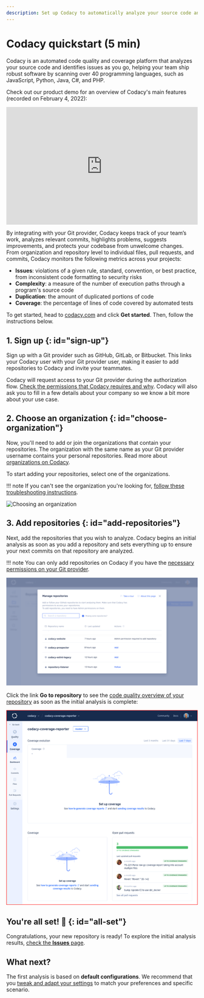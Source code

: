 ```yaml
---
description: Set up Codacy to automatically analyze your source code and identify issues as you go, helping you develop software more efficiently with fewer issues down the line. Codacy notifies you of security issues, code coverage, duplication, and complexity in every commit and pull request.
---
```


# Codacy quickstart (5 min)

Codacy is an automated code quality and coverage platform that analyzes your source code and identifies issues as you go, helping your team ship robust software by scanning over 40 programming languages, such as JavaScript, Python, Java, C#, and PHP.

Check out our product demo for an overview of Codacy's main features (recorded on February 4, 2022):

<div style="position: relative; padding-bottom: 61.224489795918366%; height: 0;"><iframe src="https://www.loom.com/embed/c1a408057e5c46eda4e3256eafae1f05" frameborder="0" webkitallowfullscreen mozallowfullscreen allowfullscreen style="position: absolute; top: 0; left: 0; width: 100%; height: 100%;"></iframe></div>

By integrating with your Git provider, Codacy keeps track of your team’s work, analyzes relevant commits, highlights problems, suggests improvements, and protects your codebase from unwelcome changes. From organization and repository level to individual files, pull requests, and commits, Codacy monitors the following metrics across your projects:

-   **Issues**: violations of a given rule, standard, convention, or best practice, from inconsistent code formatting to security risks
-   **Complexity**: a measure of the number of execution paths through a program's source code
-   **Duplication**: the amount of duplicated portions of code
-   **Coverage**: the percentage of lines of code covered by automated tests

To get started, head to [<span class="skip-vale">codacy.com</span>](https://www.codacy.com/) and click **Get started**. Then, follow the instructions below.

## 1. Sign up {: id="sign-up"}

Sign up with a Git provider such as GitHub, GitLab, or Bitbucket. This links your Codacy user with your Git provider user, making it easier to add repositories to Codacy and invite your teammates.

Codacy will request access to your Git provider during the authorization flow. [Check the permissions that Codacy requires and why](which-permissions-does-codacy-need-from-my-account.md). Codacy will also ask you to fill in a few details about your company so we know a bit more about your use case.

## 2. Choose an organization {: id="choose-organization"}

Now, you'll need to add or join the organizations that contain your repositories. The organization with the same name as your Git provider username contains your personal repositories. Read more about [organizations on Codacy](../organizations/what-are-organizations.md).

To start adding your repositories, select one of the organizations.

!!! note
    If you can't see the organization you're looking for, [follow these troubleshooting instructions](../faq/troubleshooting/why-cant-i-see-my-organization.md).

![Choosing an organization](../organizations/images/organization-add.png)  

## 3. Add repositories {: id="add-repositories"}

Next, add the repositories that you wish to analyze. Codacy begins an initial analysis as soon as you add a repository and sets everything up to ensure your next commits on that repository are analyzed.

!!! note
    You can only add repositories on Codacy if you have the [necessary permissions on your Git provider](../organizations/roles-and-permissions-for-organizations.md).

![Adding repositories](../organizations/images/repositories-add.png)

Click the link **Go to repository** to see the [code quality overview of your repository](../repositories/repository-dashboard.md) as soon as the initial analysis is complete:

![Repository dashboard](../repositories/images/repository-dashboard.png)

## You're all set! 🎉 {: id="all-set"}

Congratulations, your new repository is ready! To explore the initial analysis results, [check the **Issues** page](../repositories/issues.md).

## What next?

The first analysis is based on **default configurations**. We recommend that you [tweak and adapt your settings](tweak-your-settings.md) to match your preferences and specific scenario.

